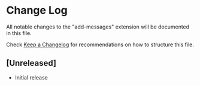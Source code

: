 # Change Log

All notable changes to the "add-messages" extension will be documented in this file.

Check [Keep a Changelog](http://keepachangelog.com/) for recommendations on how to structure this file.

## [Unreleased]

- Initial release